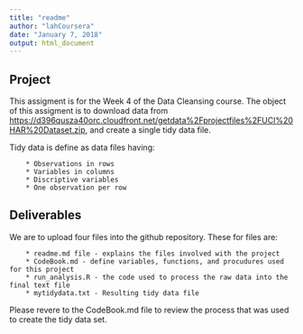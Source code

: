 ```yaml
---
title: "readme"
author: "lahCoursera"
date: "January 7, 2018"
output: html_document
---
```



## Project

This assigment is for the Week 4 of the Data Cleansing course. The object of this assigment is to download data from https://d396qusza40orc.cloudfront.net/getdata%2Fprojectfiles%2FUCI%20HAR%20Dataset.zip, and create a single tidy data file.

Tidy data is define as data files having:

        * Observations in rows
        * Variables in columns
        * Discriptive variables
        * One observation per row
        
## Deliverables

We are to upload four files into the github repository.  These for files are:

        * readme.md file - explains the files involved with the project
        * CodeBook.md - define variables, functions, and procudures used for this project
        * run_analysis.R - the code used to process the raw data into the final text file
        * mytidydata.txt - Resulting tidy data file

Please revere to the CodeBook.md file to review the process that was used to create the tidy data set.        

